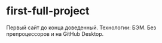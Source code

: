 # first-full-project
Первый сайт до конца доведенный. Технологии: БЭМ.   Без препроцессоров и на GitHub Desktop. 
